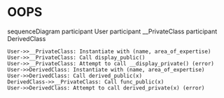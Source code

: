 # OOPS


sequenceDiagram
    participant User
    participant __PrivateClass
    participant DerivedClass

    User->>__PrivateClass: Instantiate with (name, area_of_expertise)
    User->>__PrivateClass: Call display_public()
    User->>__PrivateClass: Attempt to call __display_private() (error)
    User->>DerivedClass: Instantiate with (name, area_of_expertise)
    User->>DerivedClass: Call derived_public(x)
    DerivedClass->>__PrivateClass: Call func_public(x)
    User->>DerivedClass: Attempt to call derived_private(x) (error)
